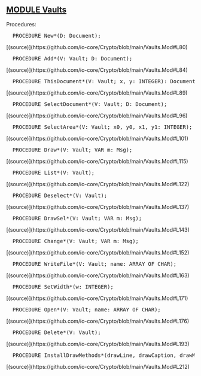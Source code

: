 
## [MODULE Vaults](https://github.com/io-core/Crypto/blob/main/Vaults.Mod)

Procedures:


<pre>  PROCEDURE New*(D: Document);</pre> [(source)](https://github.com/io-core/Crypto/blob/main/Vaults.Mod#L80)


<pre>  PROCEDURE Add*(V: Vault; D: Document);</pre> [(source)](https://github.com/io-core/Crypto/blob/main/Vaults.Mod#L84)


<pre>  PROCEDURE ThisDocument*(V: Vault; x, y: INTEGER): Document;</pre> [(source)](https://github.com/io-core/Crypto/blob/main/Vaults.Mod#L89)


<pre>  PROCEDURE SelectDocument*(V: Vault; D: Document);</pre> [(source)](https://github.com/io-core/Crypto/blob/main/Vaults.Mod#L96)


<pre>  PROCEDURE SelectArea*(V: Vault; x0, y0, x1, y1: INTEGER);</pre> [(source)](https://github.com/io-core/Crypto/blob/main/Vaults.Mod#L101)


<pre>  PROCEDURE Draw*(V: Vault; VAR m: Msg);</pre> [(source)](https://github.com/io-core/Crypto/blob/main/Vaults.Mod#L115)


<pre>  PROCEDURE List*(V: Vault);</pre> [(source)](https://github.com/io-core/Crypto/blob/main/Vaults.Mod#L122)


<pre>  PROCEDURE Deselect*(V: Vault);</pre> [(source)](https://github.com/io-core/Crypto/blob/main/Vaults.Mod#L137)


<pre>  PROCEDURE DrawSel*(V: Vault; VAR m: Msg);</pre> [(source)](https://github.com/io-core/Crypto/blob/main/Vaults.Mod#L143)


<pre>  PROCEDURE Change*(V: Vault; VAR m: Msg);</pre> [(source)](https://github.com/io-core/Crypto/blob/main/Vaults.Mod#L152)


<pre>  PROCEDURE WriteFile*(V: Vault; name: ARRAY OF CHAR);</pre> [(source)](https://github.com/io-core/Crypto/blob/main/Vaults.Mod#L163)


<pre>  PROCEDURE SetWidth*(w: INTEGER);</pre> [(source)](https://github.com/io-core/Crypto/blob/main/Vaults.Mod#L171)


<pre>  PROCEDURE Open*(V: Vault; name: ARRAY OF CHAR);</pre> [(source)](https://github.com/io-core/Crypto/blob/main/Vaults.Mod#L176)


<pre>  PROCEDURE Delete*(V: Vault);</pre> [(source)](https://github.com/io-core/Crypto/blob/main/Vaults.Mod#L193)


<pre>  PROCEDURE InstallDrawMethods*(drawLine, drawCaption, drawMacro: PROCEDURE (D: Document; VAR msg: Msg));</pre> [(source)](https://github.com/io-core/Crypto/blob/main/Vaults.Mod#L212)


